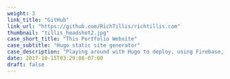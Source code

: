 ```yaml
---
weight: 3
link_title: "GitHub"
link_url: "https://github.com/RichTillis/richtillis.com"
thumbnail: "tillis_headshot2.jpg"
case_short_title: "This Portfolio Website"
case_subtitle: "Hugo static site generator"
case_description: "Playing around with Hugo to deploy, using Firebase, a minimal porfolio and blogging website. I liked unique parts of 2 hugo themes so I decided combine them together to explore how Hugo worked to create the site I wanted."
date: 2017-10-15T03:29:08-07:00
draft: false 
---
```


